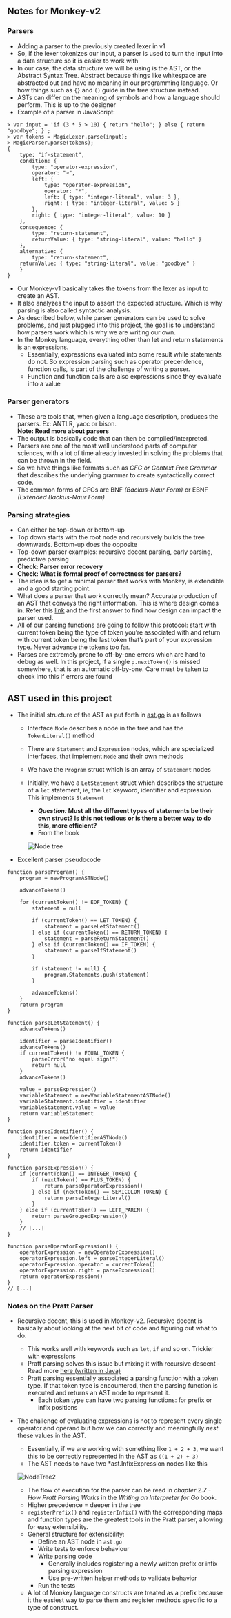## Notes for Monkey-v2

### Parsers
- Adding a parser to the previously created lexer in v1
- So, if the lexer tokenizes our input, a parser is used to turn the input into a data structure so it is easier to work with
- In our case, the data structure we will be using is the AST, or the Abstract Syntax Tree. Abstract because things like whitespace are abstracted
out and have no meaning in our programming language. Or how things such as `{}` and `()` guide in the tree structure instead.
- ASTs can differ on the meaning of symbols and how a language should perform. This is up to the designer
- Example of a parser in JavaScript:
``` 
> var input = 'if (3 * 5 > 10) { return "hello"; } else { return "goodbye"; }';
> var tokens = MagicLexer.parse(input);
> MagicParser.parse(tokens);
{
    type: "if-statement",
    condition: {
        type: "operator-expression",
        operator: ">",
        left: {
            type: "operator-expression",
            operator: "*",
            left: { type: "integer-literal", value: 3 },
            right: { type: "integer-literal", value: 5 }
        },
        right: { type: "integer-literal", value: 10 }
    },
    consequence: {
        type: "return-statement",
        returnValue: { type: "string-literal", value: "hello" }
    },
    alternative: {
        type: "return-statement",
    returnValue: { type: "string-literal", value: "goodbye" }
    }
}
```
- Our Monkey-v1 basically takes the tokens from the lexer as input to create an AST. 
- It also analyzes the input to assert the expected structure. Which is why parsing is also called syntactic analysis.
- As described below, while parser generators can be used to solve problems, and just plugged into this project, the goal is to understand how parsers work which is why we are writing our own.
- In the Monkey language, everything other than let and return statements is an expressions. 
    - Essentially, expressions evaluated into some result while statements do not. So expression parsing such as operator precendence, function calls, is part of the challenge of writing a parser.
    - Function and function calls are also expressions since they evaluate into a value


### Parser generators
- These are tools that, when given a language description, produces the parsers. Ex: ANTLR, yacc or bison.  
**Note: Read more about parsers**
- The output is basically code that can then be compiled/interpreted.
- Parsers are one of the most well understood parts of computer sciences, with a lot of time already invested in solving the problems
that can be thrown in the field. 
- So we have things like formats such as *CFG or Context Free Grammar* that describes the underlying grammar to create syntactically correct code. 
- The common forms of CFGs are BNF *(Backus-Naur Form)* or EBNF *(Extended Backus-Naur Form)*

### Parsing strategies
- Can either be top-down or bottom-up
- Top down starts with the root node and recursively builds the tree downwards. Bottom-up does the opposite
- Top-down parser examples: recursive decent parsing, early parsing, predictive parsing
- **Check: Parser error recovery**
- **Check: What is formal proof of correctness for parsers?**
- The idea is to get a minimal parser that works with Monkey, is extendible and a good starting point.
- What does a parser that work correctly mean? Accurate production of an AST that conveys the right information. This is where design comes in. Refer this [link](https://stackoverflow.com/questions/16066454/parsing-which-method-choose) and the first answer to find how design can impact the parser used.
- All of our parsing functions are going to follow this protocol: start with current token being the type of token you’re associated with and return with current token being the last token that’s part of your expression type. Never advance the tokens too far.
- Parses are extremely prone to off-by-one errors which are hard to debug as well. In this project, if a single `p.nextToken()` is missed somewhere, that is an automatic off-by-one. Care must be taken to check into this if errors are found

## AST used in this project
- The initial structure of the AST as put forth in [ast.go](/ast/ast.go) is as follows
    - Interface `Node` describes a node in the tree and has the `TokenLiteral()` method
    - There are `Statement` and `Expression` nodes, which are specialized interfaces, that implement `Node` and their own methods
    - We have the `Program` struct which is an array of `Statement` nodes
    - Initially, we have a `LetStatement` struct which describes the structure of a `let` statement, ie, the `let` keyword, identifier and expression. This implements `Statement` 
        - ***Question:* Must all the different types of statements be their own struct? Is this not tedious or is there a better way to do this, more efficient?**
        - From the book  

        ![Node tree](/Notes/assets/letStatementNodeTree.png)
- Excellent parser pseudocode
```
function parseProgram() {
    program = newProgramASTNode()
    
    advanceTokens()
    
    for (currentToken() != EOF_TOKEN) {
        statement = null

        if (currentToken() == LET_TOKEN) {
            statement = parseLetStatement()
        } else if (currentToken() == RETURN_TOKEN) {
            statement = parseReturnStatement()
        } else if (currentToken() == IF_TOKEN) {
            statement = parseIfStatement()
        }

        if (statement != null) {
            program.Statements.push(statement)
        }

        advanceTokens()
    }
    return program
}

function parseLetStatement() {
    advanceTokens()

    identifier = parseIdentifier()
    advanceTokens()
    if currentToken() != EQUAL_TOKEN {
        parseError("no equal sign!")
        return null 
    }
    advanceTokens()

    value = parseExpression()
    variableStatement = newVariableStatementASTNode()
    variableStatement.identifier = identifier
    variableStatement.value = value
    return variableStatement
}

function parseIdentifier() {
    identifier = newIdentifierASTNode()
    identifier.token = currentToken()
    return identifier
}   

function parseExpression() {
    if (currentToken() == INTEGER_TOKEN) {
        if (nextToken() == PLUS_TOKEN) {
            return parseOperatorExpression()
        } else if (nextToken() == SEMICOLON_TOKEN) {
            return parseIntegerLiteral()
        }
    } else if (currentToken() == LEFT_PAREN) {
        return parseGroupedExpression()
    }
    // [...]
}

function parseOperatorExpression() {
    operatorExpression = newOperatorExpression()    
    operatorExpression.left = parseIntegerLiteral()
    operatorExpression.operator = currentToken()
    operatorExpression.right = parseExpression()
    return operatorExpression()
}
// [...]
```

### Notes on the Pratt Parser
- Recursive decent, this is used in Monkey-v2. Recursive decent is basically about looking at the next bit of code and figuring out what to do.
    - This works well with keywords such as `let`, `if` and so on. Trickier with expressions
    - Pratt parsing solves this issue but mixing it with recursive descent - Read more [here (written in Java)](https://journal.stuffwithstuff.com/2011/03/19/pratt-parsers-expression-parsing-made-easy/)
    - Pratt parsing essentially associated a parsing function with a token type. If that token type is encountered, then the parsing function is
    executed and returns an AST node to represent it.
        - Each token type can have two parsing functions: for prefix or infix positions
- The challenge of evaluating expressions is not to represent every single operator and operand but how we can correctly and meaningfully *nest* these values in the AST.
    - Essentially, if we are working with something like `1 + 2 + 3`, we want this to be correctly represented in the AST as `((1 + 2) + 3)`
    - The AST needs to have two *ast.InfixExpression nodes like this  

    ![NodeTree2](/Notes/assets/astTreeforAddition.png)  

    - The flow of execution for the parser can be read in *chapter 2.7 - How Pratt Parsing Works* in the *Writing an Interpreter for Go* book.
    - Higher precedence = deeper in the tree 
    - `registerPrefix()` and `registerInfix()` with the corresponding maps and function types are the greatest tools in the Pratt parser, allowing for easy extensibility.
    - General structure for extensibility: 
        - Define an AST node in `ast.go`
        - Write tests to enforce behaviour
        - Write parsing code
            - Generally includes registering a newly written prefix or infix parsing expression
            - Use pre-written helper methods to validate behavior
        - Run the tests
    - A lot of Monkey language constructs are treated as a prefix because it the easiest way to parse them and register methods specific to a type of construct.
